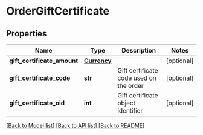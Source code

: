 # OrderGiftCertificate

## Properties
Name | Type | Description | Notes
------------ | ------------- | ------------- | -------------
**gift_certificate_amount** | [**Currency**](Currency.md) |  | [optional] 
**gift_certificate_code** | **str** | Gift certificate code used on the order | [optional] 
**gift_certificate_oid** | **int** | Gift certificate object identifier | [optional] 

[[Back to Model list]](../README.md#documentation-for-models) [[Back to API list]](../README.md#documentation-for-api-endpoints) [[Back to README]](../README.md)


